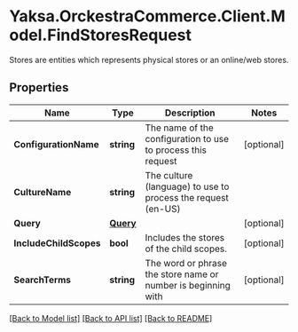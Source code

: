 # Yaksa.OrckestraCommerce.Client.Model.FindStoresRequest
Stores are entities which represents physical stores or an online/web stores.

## Properties

Name | Type | Description | Notes
------------ | ------------- | ------------- | -------------
**ConfigurationName** | **string** | The name of the configuration to use to process this request | [optional] 
**CultureName** | **string** | The culture (language) to use to process the request (en-US) | 
**Query** | [**Query**](Query.md) |  | [optional] 
**IncludeChildScopes** | **bool** | Includes the stores of the child scopes. | [optional] 
**SearchTerms** | **string** | The word or phrase the store name or number is beginning with | [optional] 

[[Back to Model list]](../README.md#documentation-for-models) [[Back to API list]](../README.md#documentation-for-api-endpoints) [[Back to README]](../README.md)

